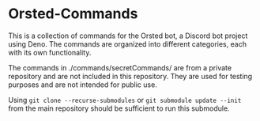 # Orsted-Commands

This is a collection of commands for the Orsted bot, a Discord bot project using Deno. The commands are organized into different categories, each with its own functionality.

The commands in ./commands/secretCommands/ are from a private repository and are not included in this repository. They are used for testing purposes and are not intended for public use.

Using ``git clone --recurse-submodules`` or ``git submodule update --init`` from the main repository should be sufficient to run this submodule.
